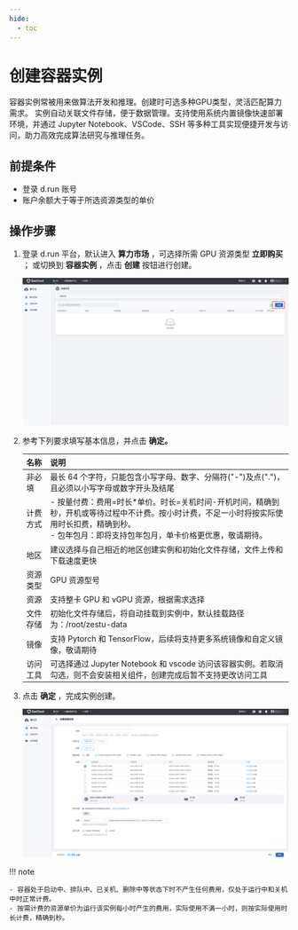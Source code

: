 ```yaml
---
hide:
  - toc
---
```


# 创建容器实例

容器实例常被用来做算法开发和推理。创建时可选多种GPU类型，灵活匹配算力需求。
实例自动关联文件存储，便于数据管理。支持使用系统内置镜像快速部署环境，并通过
Jupyter Notebook、VSCode、SSH 等多种工具实现便捷开发与访问，助力高效完成算法研究与推理任务。
  

## 前提条件

- 登录 d.run 账号
- 账户余额大于等于所选资源类型的单价

## 操作步骤

1. 登录 d.run 平台，默认进入 **算力市场** ，可选择所需 GPU 资源类型 **立即购买** ；
   或切换到 **容器实例** ，点击 **创建** 按钮进行创建。

    ![创建容器实例](../zestu/images/createpod1.png)

1. 参考下列要求填写基本信息，并点击 **确定。**

    | 名称                     | 说明                                                       |
    |------------------------|----------------------------------------------------------|
    | 非必填                  | 最长 64 个字符，只能包含小写字母、数字、分隔符("-")及点(".")，且必须以小写字母或数字开头及结尾 |
    | 计费方式                | - 按量付费：费用=时长*单价。时长=关机时间-开机时间，精确到秒，开机或等待过程中不计费。按小时计费，不足一小时将按实际使用时长扣费，精确到秒。 <br/> - 包年包月：即将支持包年包月，单卡价格更优惠，敬请期待。 |
    | 地区                     | 建议选择与自己相近的地区创建实例和初始化文件存储，文件上传和下载速度更快 |
    | 资源类型                | GPU 资源型号                                            |
    | 资源                    | 支持整卡 GPU 和 vGPU 资源，根据需求选择                      |
    | 文件存储                | 初始化文件存储后，将自动挂载到实例中，默认挂载路径为：/root/zestu-data            |
    | 镜像                    | 支持 Pytorch 和 TensorFlow，后续将支持更多系统镜像和自定义镜像，敬请期待           |
    | 访问工具                | 可选择通过 Jupyter Notebook 和 vscode 访问该容器实例。若取消勾选，则不会安装相关组件，创建完成后暂不支持更改访问工具 |
  
1. 点击 **确定** ，完成实例创建。
  
    ![创建容器实例2](../zestu/images/createpod2.png)

!!! note

    - 容器处于启动中、排队中、已关机、删除中等状态下时不产生任何费用，仅处于运行中和关机中时正常计费。
    - 按需计费的资源单价为运行该实例每小时产生的费用，实际使用不满一小时，则按实际使用时长计费，精确到秒。
